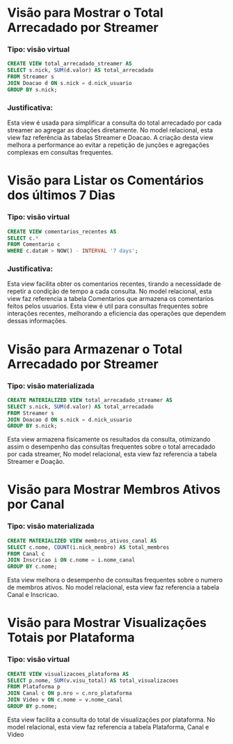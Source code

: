 # Visão para Mostrar o Total Arrecadado por Streamer

### Tipo: visão virtual

```sql
CREATE VIEW total_arrecadado_streamer AS
SELECT s.nick, SUM(d.valor) AS total_arrecadado
FROM Streamer s
JOIN Doacao d ON s.nick = d.nick_usuario
GROUP BY s.nick;
```

### Justificativa:

Esta view é usada para simplificar a consulta do total arrecadado por cada streamer ao agregar as doações diretamente. No model relacional, esta view faz referência às tabelas Streamer e Doacao. A criação desta view melhora a performance ao evitar a repetição de junções e agregações complexas em consultas frequentes.


# Visão para Listar os Comentários dos últimos 7 Dias

### Tipo: visão virtual

```sql
CREATE VIEW comentarios_recentes AS
SELECT c.*
FROM Comentario c
WHERE c.dataH > NOW() - INTERVAL '7 days';
```

### Justificativa:

Esta view facilita obter os comentarios recentes, tirando a necessidade de repetir a condição de tempo a cada consulta. No model relacional, esta view faz referencia a tabela Comentarios que armazena os comentarios feitos pelos usuarios. Esta view é util para consultas frequentes sobre interações recentes, melhorando a eficiencia das operações que dependem dessas informações.


# Visão para Armazenar o Total Arrecadado por Streamer

### Tipo: visão materializada


```sql
CREATE MATERIALIZED VIEW total_arrecadado_streamer AS
SELECT s.nick, SUM(d.valor) AS total_arrecadado
FROM Streamer s
JOIN Doacao d ON s.nick = d.nick_usuario
GROUP BY s.nick;
```

Esta view armazena fisicamente os resultados da consulta, otimizando assim o desempenho das consultas frequentes sobre o total arrecadado por cada streamer, No model relacional, esta view faz referencia a tabela Streamer e Doação.


# Visão para Mostrar Membros Ativos por Canal

### Tipo: visão materializada

```sql
CREATE MATERIALIZED VIEW membros_ativos_canal AS
SELECT c.nome, COUNT(i.nick_membro) AS total_membros
FROM Canal c
JOIN Inscricao i ON c.nome = i.nome_canal
GROUP BY c.nome;
```

Esta view melhora o desempenho de consultas frequentes sobre o numero de membros ativos. No model relacional, esta view faz referencia a tabela Canal e Inscricao.

# Visão para Mostrar Visualizações Totais por Plataforma

### Tipo: visão virtual

```sql
CREATE VIEW visualizacoes_plataforma AS
SELECT p.nome, SUM(v.visu_total) AS total_visualizacoes
FROM Plataforma p
JOIN Canal c ON p.nro = c.nro_plataforma
JOIN Video v ON c.nome = v.nome_canal
GROUP BY p.nome;
```
Esta view facilita a consulta do total de visualizações por plataforma. No model relacional, esta view faz referencia a tabela Plataforma, Canal e Video
